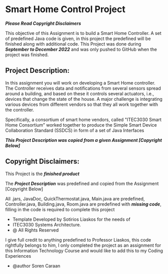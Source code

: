 # Smart Home Control Project

***Please Read Copyright Disclaimers***

This objective of this Assignment is to build a Smart Home Controller. A set of predefined
Java code is given, in this project the predefined will be finished along with additional code.
This Project was done during ***September to December 2022*** and was only pushed to GitHub 
when the project was finished.

## Project Description:

In this assignment you will work on developing a Smart Home controller. The Controller
receives data and notifications from several sensors spread around a building, and based on
these it controls several actuators, i.e., devices that change the state of the house. A major
challenge is integrating various devices from different vendors so that they all work together
with the controller. 

Specifically, a consortium of smart home vendors, called "ITEC3030 Smart
Home Consortium” worked together to produce the Simple Smart Device Collaboration Standard
(SSDCS) in form of a set of Java Interfaces

***This Project Description was copied from a given Assignment [Copyright Below]***

## Copyright Disclaimers:

This Project is the ***finished product***

The ***Project Description*** was predefined and copied from the Assignment [Copyright Below]

All .jars, JavaDoc, QuickThermostat.java, Main.java are predefined, Controller.java, Building.java, Room.java are 
predefined with ***missing code***, filling in the code is required to complete this project

- Template Developed by Sotirios Liaskos for the needs of
- ITEC3030 Systems Architecture.
- @ All Rights Reserved

I give full credit to anything predefined to Professor Liaskos, this code rightfully belongs to him,
I only completed the project as an assignment for this Information Technology Course and would like to
add this to my Coding Experiences

- @author Soren Caraan